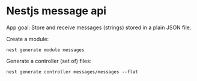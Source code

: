 # Nestjs message api

App goal: Store and receive messages (strings) stored in a plain JSON file.

Create a module:

````
nest generate module messages
````

Generate a controller (set of) files:
````
nest generate controller messages/messages --flat
````